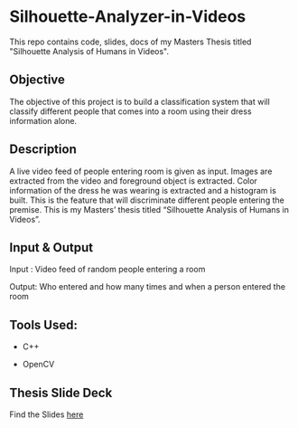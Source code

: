 # Silhouette-Analyzer-in-Videos

This repo contains code, slides, docs of my Masters Thesis titled "Silhouette Analysis of Humans in Videos".

## Objective

The objective of this project is to build a classification system that will classify different people that comes into a room using their dress information alone.

## Description

A live video feed of people entering room is given as input. Images are extracted from the video and foreground object is extracted. Color information of the dress he was wearing is extracted and a histogram is built. This is the feature that will discriminate different people entering the premise. This is my Masters’ thesis titled “Silhouette Analysis of Humans in Videos”. 

## Input & Output

Input : Video feed of random people entering a room

Output: Who entered and how many times and when a person entered the room

## Tools Used: 

* C++

* OpenCV

## Thesis Slide Deck

Find the Slides [here](https://www.slideshare.net/secret/9kEx72hQ6anHqJ)


